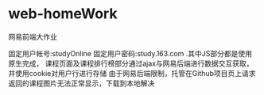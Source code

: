 # web-homeWork
网易前端大作业

固定用户帐号:studyOnline
固定用户密码:study.163.com
.其中JS部分都是使用原生完成， 课程页面及课程排行榜部分通过ajax与网易后端进行数据交互获取，并使用cookie对用户行进行存储 由于网易后端限制，托管在Github项目页上请求返回的课程图片无法正常显示，下载到本地解决
